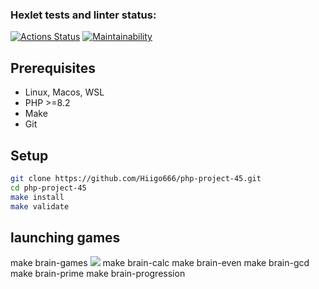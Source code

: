 ### Hexlet tests and linter status:

[![Actions Status](https://github.com/Hiigo666/php-project-45/actions/workflows/hexlet-check.yml/badge.svg)](https://github.com/Hiigo666/php-project-45/actions)
[![Maintainability](https://api.codeclimate.com/v1/badges/5b7a61e1d90aabdb7e9c/maintainability)](https://codeclimate.com/github/Hiigo666/php-project-45/maintainability)

## Prerequisites

* Linux, Macos, WSL
* PHP >=8.2
* Make
* Git



## Setup

```bash
git clone https://github.com/Hiigo666/php-project-45.git
cd php-project-45
make install
make validate
```

## launching games

make brain-games
<a href="https://asciinema.org/a/627522" target="_blank"><img src="https://asciinema.org/a/627522.svg" /></a>
make brain-calc
make brain-even
make brain-gcd
make brain-prime
make brain-progression

